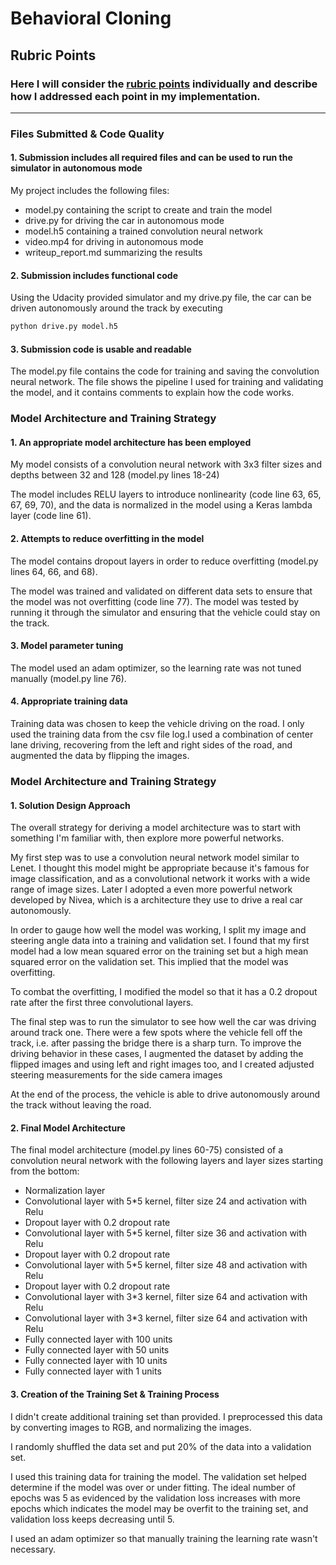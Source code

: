 # **Behavioral Cloning**


[//]: # (Image References)

## Rubric Points
### Here I will consider the [rubric points](https://review.udacity.com/#!/rubrics/432/view) individually and describe how I addressed each point in my implementation.  

---
### Files Submitted & Code Quality

#### 1. Submission includes all required files and can be used to run the simulator in autonomous mode

My project includes the following files:
* model.py containing the script to create and train the model
* drive.py for driving the car in autonomous mode
* model.h5 containing a trained convolution neural network 
* video.mp4 for driving in autonomous mode 
* writeup_report.md summarizing the results

#### 2. Submission includes functional code
Using the Udacity provided simulator and my drive.py file, the car can be driven autonomously around the track by executing 
```sh
python drive.py model.h5
```

#### 3. Submission code is usable and readable

The model.py file contains the code for training and saving the convolution neural network. The file shows the pipeline 
I used for training and validating the model, and it contains comments to explain how the code works.

### Model Architecture and Training Strategy

#### 1. An appropriate model architecture has been employed

My model consists of a convolution neural network with 3x3 filter sizes and depths between 32 and 128 (model.py lines 18-24) 

The model includes RELU layers to introduce nonlinearity (code line 63, 65, 67, 69, 70), and the data is normalized in 
the model using a Keras lambda layer (code line 61). 

#### 2. Attempts to reduce overfitting in the model

The model contains dropout layers in order to reduce overfitting (model.py lines 64, 66, and 68). 

The model was trained and validated on different data sets to ensure that the model was not overfitting (code line 77). 
The model was tested by running it through the simulator and ensuring that the vehicle could stay on the track.

#### 3. Model parameter tuning

The model used an adam optimizer, so the learning rate was not tuned manually (model.py line 76).

#### 4. Appropriate training data

Training data was chosen to keep the vehicle driving on the road.  I only used the training data from the 
csv file log.I used a combination of center lane driving, recovering from the left and right sides of the road, and 
augmented the data by flipping the images.

### Model Architecture and Training Strategy

#### 1. Solution Design Approach

The overall strategy for deriving a model architecture was to start with something I'm familiar with, then explore more 
powerful networks.

My first step was to use a convolution neural network model similar to Lenet. I thought this model might be appropriate 
because it's famous for image classification, and as a convolutional network it works with a wide range of image sizes. 
Later I adopted a even more powerful network developed by Nivea, which is a architecture they use to drive a real car
autonomously.

In order to gauge how well the model was working, I split my image and steering angle data into a training and validation
set. I found that my first model had a low mean squared error on the training set but a high mean squared error on the 
validation set. This implied that the model was overfitting.

To combat the overfitting, I modified the model so that it has a 0.2 dropout rate after the first three convolutional layers.

The final step was to run the simulator to see how well the car was driving around track one. There were a few spots 
where the vehicle fell off the track, i.e. after passing the bridge there is a sharp turn. To improve the driving behavior 
in these cases, I augmented the dataset by adding the flipped images and using left and right images too, and I created 
adjusted steering measurements for the side camera images 

At the end of the process, the vehicle is able to drive autonomously around the track without leaving the road.

#### 2. Final Model Architecture

The final model architecture (model.py lines 60-75) consisted of a convolution neural network with the following layers 
and layer sizes starting from the bottom:

* Normalization layer
* Convolutional layer with 5*5 kernel, filter size 24 and activation with Relu
* Dropout layer with 0.2 dropout rate
* Convolutional layer with 5*5 kernel, filter size 36 and activation with Relu
* Dropout layer with 0.2 dropout rate
* Convolutional layer with 5*5 kernel, filter size 48 and activation with Relu
* Dropout layer with 0.2 dropout rate
* Convolutional layer with 3*3 kernel, filter size 64 and activation with Relu
* Convolutional layer with 3*3 kernel, filter size 64 and activation with Relu
* Fully connected layer with 100 units
* Fully connected layer with 50 units
* Fully connected layer with 10 units
* Fully connected layer with 1 units

#### 3. Creation of the Training Set & Training Process

I didn't create additional training set than provided. I preprocessed this data by converting images to RGB,
and normalizing the images. 

I randomly shuffled the data set and put 20% of the data into a validation set. 

I used this training data for training the model. The validation set helped determine if the model was over or under 
fitting. The ideal number of epochs was 5 as evidenced by the validation loss increases with more epochs which indicates
the model may be overfit to the training set, and validation loss keeps decreasing until 5. 

I used an adam optimizer so that manually training the learning rate wasn't necessary.
